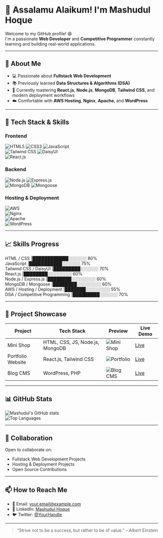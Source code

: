 # 👋 Assalamu Alaikum! I'm Mashudul Hoque

Welcome to my GitHub profile! 😄  
I'm a passionate **Web Developer** and **Competitive Programmer** constantly learning and building real-world applications.  

---

## 👀 About Me
- 💻 Passionate about **Fullstack Web Development**  
- 📚 Previously learned **Data Structures & Algorithms (DSA)**  
- 🚀 Currently mastering **React.js**, **Node.js**, **MongoDB**, **Tailwind CSS**, and modern deployment workflows  
- ☁️ Comfortable with **AWS Hosting**, **Nginx**, **Apache**, and **WordPress**  

---

## 🌱 Tech Stack & Skills

### Frontend
![HTML5](https://img.shields.io/badge/HTML5-E34F26?style=for-the-badge&logo=html5&logoColor=white) 
![CSS3](https://img.shields.io/badge/CSS3-1572B6?style=for-the-badge&logo=css3&logoColor=white) 
![JavaScript](https://img.shields.io/badge/JavaScript-F7DF1E?style=for-the-badge&logo=javascript&logoColor=black)  
![Tailwind CSS](https://img.shields.io/badge/Tailwind_CSS-06B6D4?style=for-the-badge&logo=tailwind-css&logoColor=white) 
![DaisyUI](https://img.shields.io/badge/DaisyUI-00BFFF?style=for-the-badge&logo=figma&logoColor=white)  
![React.js](https://img.shields.io/badge/React-61DAFB?style=for-the-badge&logo=react&logoColor=black)  

### Backend
![Node.js](https://img.shields.io/badge/Node.js-339933?style=for-the-badge&logo=node.js&logoColor=white) 
![Express.js](https://img.shields.io/badge/Express.js-000000?style=for-the-badge)  
![MongoDB](https://img.shields.io/badge/MongoDB-47A248?style=for-the-badge&logo=mongodb&logoColor=white) 
![Mongoose](https://img.shields.io/badge/Mongoose-880000?style=for-the-badge)  

### Hosting & Deployment
![AWS](https://img.shields.io/badge/AWS-FF9900?style=for-the-badge&logo=amazon-aws&logoColor=white)  
![Nginx](https://img.shields.io/badge/Nginx-009639?style=for-the-badge&logo=nginx&logoColor=white)  
![Apache](https://img.shields.io/badge/Apache-FC6A0F?style=for-the-badge&logo=apache&logoColor=white)  
![WordPress](https://img.shields.io/badge/WordPress-21759B?style=for-the-badge&logo=wordpress&logoColor=white)  

---

## 📈 Skills Progress

<div>
HTML / CSS |████████████░░░░░░ 80%<br>
JavaScript |███████████░░░░░░ 75%<br>
Tailwind CSS / DaisyUI |█████████░░░░░░ 70%<br>
React.js |████████░░░░░░░░ 60%<br>
Node.js / Express.js |████████░░░░░░░░ 60%<br>
MongoDB / Mongoose |████████░░░░░░░░ 60%<br>
AWS / Hosting / Deployment |███████░░░░░░░░ 55%<br>
DSA / Competitive Programming |█████████░░░░░░ 70%
</div>

---

## 💼 Project Showcase

| Project | Tech Stack | Preview | Live Demo |
|--------|------------|---------|-----------|
| Mini Shop | HTML, CSS, JS, Node.js, MongoDB | ![Mini Shop](https://via.placeholder.com/120x80.png?text=Mini+Shop) | [Live](https://yourprojectlink.com) |
| Portfolio Website | React.js, Tailwind CSS | ![Portfolio](https://via.placeholder.com/120x80.png?text=Portfolio) | [Live](https://yourportfolio.com) |
| Blog CMS | WordPress, PHP | ![Blog CMS](https://via.placeholder.com/120x80.png?text=Blog+CMS) | [Live](https://yourblog.com) |

---

## 📊 GitHub Stats
![Mashudul's GitHub stats](https://github-readme-stats.vercel.app/api?username=TheMashud&show_icons=true&theme=radical)  
![Top Languages](https://github-readme-stats.vercel.app/api/top-langs/?username=TheMashud&layout=compact&theme=radical)

---

## 💞️ Collaboration
Open to collaborate on:  
- Fullstack Web Development Projects  
- Hosting & Deployment Projects  
- Open Source Contributions  

---

## 📫 How to Reach Me
- 📧 Email: [your.email@example.com](mailto:your.email@example.com)  
- 💼 LinkedIn: [Mashudul Hoque](https://www.linkedin.com/in/yourprofile/)  
- 🐦 Twitter: [@YourHandle](https://twitter.com/YourHandle)

---

> “Strive not to be a success, but rather to be of value.” – Albert Einstein
